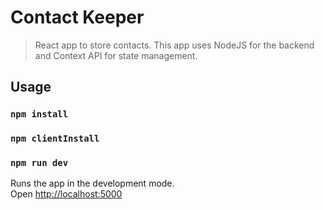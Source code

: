 # Contact Keeper

> React app to store contacts. This app uses NodeJS for the backend and Context API for state management.

## Usage

### `npm install`

### `npm clientInstall`

### `npm run dev`

Runs the app in the development mode.<br>
Open [http://localhost:5000](http://localhost:5000)

